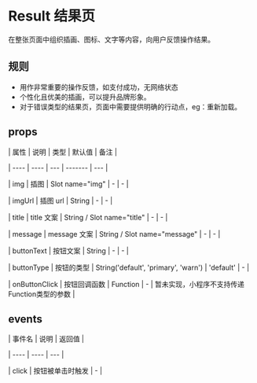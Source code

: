 # Result 结果页

在整张页面中组织插画、图标、文字等内容，向用户反馈操作结果。

## 规则

- 用作非常重要的操作反馈，如支付成功，无网络状态
- 个性化且优美的插画，可以提升品牌形象。
- 对于错误类型的结果页，页面中需要提供明确的行动点，eg：重新加载。

## props

| 属性 | 说明 | 类型 | 默认值 | 备注 |

| ---- | ---- | --- | ------- | --- |

| img | 插图 | Slot name="img" | - | - |

| imgUrl | 插图 url | String | - | - |

| title | title 文案 | String / Slot name="title" | - | - |

| message | message 文案 | String / Slot name="message" | - | - |

| buttonText | 按钮文案 | String | - | - |

| buttonType | 按钮的类型 | String('default', 'primary', 'warn') | 'default' | - |

| onButtonClick | 按钮回调函数 | Function | - | 暂未实现，小程序不支持传递Function类型的参数 |

## events

| 事件名 | 说明 | 返回值 |

| ---- | ---- | --- |

| click | 按钮被单击时触发 | - |